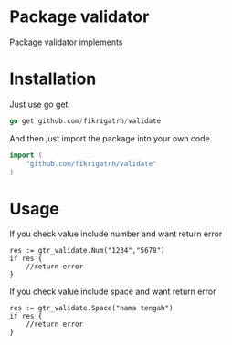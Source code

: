 # Package validator

Package validator implements

# Installation

Just use go get.

```go
go get github.com/fikrigatrh/validate
```

And then just import the package into your own code.

```go
import (
	"github.com/fikrigatrh/validate"
)
```

# Usage

If you check value include number and want return error

```
res := gtr_validate.Num("1234","5678")
if res {
    //return error
}
```

If you check value include space and want return error
```
res := gtr_validate.Space("nama tengah")
if res {
    //return error
}
```
